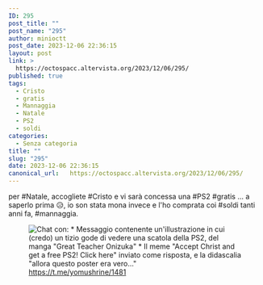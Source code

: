 ```yaml
---
ID: 295
post_title: ""
post_name: "295"
author: minioctt
post_date: 2023-12-06 22:36:15
layout: post
link: >
  https://octospacc.altervista.org/2023/12/06/295/
published: true
tags:
  - Cristo
  - gratis
  - Mannaggia
  - Natale
  - PS2
  - soldi
categories:
  - Senza categoria
title: ""
slug: "295"
date: 2023-12-06 22:36:15
canonical_url:   https://octospacc.altervista.org/2023/12/06/295/
---
```

<!-- wp:paragraph -->
<p markdown="1">per #Natale, accogliete #Cristo e vi sarà concessa una #PS2 #gratis ... a saperlo prima 😥️, io son stata mona invece e l'ho comprata coi #soldi tanti anni fa, #mannaggia.</p>
<!-- /wp:paragraph -->

<!-- wp:paragraph -->
<p markdown="1"></p>
<!-- /wp:paragraph -->

<!-- wp:image {"id":296,"sizeSlug":"full","linkDestination":"none"} -->
<figure class="wp-block-image size-full"><img src="https://octospacc.github.io/microblog-mirror/assets/uploads/2023/12/image-2.png" alt="Chat con: 
* Messaggio contenente un'illustrazione in cui (credo) un tizio gode di vedere una scatola della PS2, del manga &quot;Great Teacher Onizuka&quot; 
* Il meme &quot;Accept Christ and get a free PS2! Click here&quot; inviato come risposta, e la didascalia &quot;allora questo poster era vero...&quot; " class="wp-image-296"/><figcaption class="wp-element-caption"><a href="https://t.me/yomushrine/1481">https://t.me/yomushrine/1481</a></figcaption></figure>
<!-- /wp:image -->